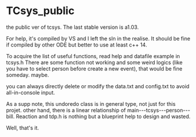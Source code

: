 # TCsys_public
the public ver of tcsys. The last stable version is a1.03.

For help, it's compiled by VS and I left the sln in the realise.
It should be fine if compiled by other ODE but better to use at least c++ 14.

To acquire the list of useful functions, read help and datafile example in tcsys.h
There are some function not working and some weird logics (like you have to select person before create a new event), that would be fine someday. maybe.

you can always directly delete or modify the data.txt and config.txt to avoid all-in-console input.

As a supp note, this undoredo class is in general type, not just for this projet. other hand, there is a linear relationship of main---tcsys---person---bill.
Reaction and tdp.h is nothing but a blueprint help to design and wasted.

Well, that's it.
